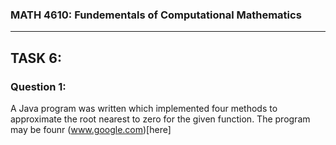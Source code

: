 ### MATH 4610: Fundementals of Computational Mathematics 
***

## TASK 6:

### Question 1:

A Java program was written which implemented four methods to approximate the root nearest to zero for the given function. The program may be founr (www.google.com)[here]
